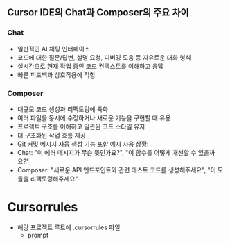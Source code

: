 ## Cursor IDE의 Chat과 Composer의 주요 차이
### Chat
- 일반적인 AI 채팅 인터페이스
- 코드에 대한 질문/답변, 설명 요청, 디버깅 도움 등 자유로운 대화 형식
- 실시간으로 현재 작업 중인 코드 컨텍스트를 이해하고 응답
- 빠른 피드백과 상호작용에 적합
### Composer
- 대규모 코드 생성과 리팩토링에 특화
- 여러 파일을 동시에 수정하거나 새로운 기능을 구현할 때 유용
- 프로젝트 구조를 이해하고 일관된 코드 스타일 유지
- 더 구조화된 작업 흐름 제공
- Git 커밋 메시지 자동 생성 기능 포함
예시 사용 상황:
- Chat: "이 에러 메시지가 무슨 뜻인가요?", "이 함수를 어떻게 개선할 수 있을까요?"
- Composer: "새로운 API 엔드포인트와 관련 테스트 코드를 생성해주세요", "이 모듈을 리팩토링해주세요"
# Cursorrules
- 해당 프로젝트 루트에 .cursorrules 파일
    - prompt